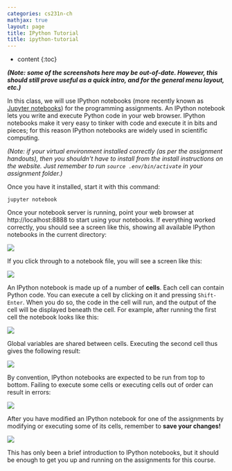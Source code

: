 ```yaml
---
categories: cs231n-ch
mathjax: true
layout: page
title: IPython Tutorial
title: ipython-tutorial
---
```


* content
{:toc}

***(Note: some of the screenshots here may be out-of-date. However, this should still prove
useful as a quick intro, and for the general menu layout, etc.)***

In this class, we will use IPython notebooks (more recently known as 
[Jupyter notebooks](https://jupyter.org/)) for the programming assignments. 
An IPython notebook lets you write and execute Python code in your web browser. 
IPython notebooks make it very easy to tinker with code and execute it in bits 
and pieces; for this reason IPython notebooks are widely used in scientific 
computing.

*(Note: if your virtual environment installed correctly (as per the assignment handouts),
then you shouldn't have to install from the install instructions on the website. Just
remember to run `source .env/bin/activate` in your assignment folder.)*

<!---
Once you have it [installed](http://jupyter.org/install.html), start it with this command:
--->

Once you have it installed, start it with this command:

```text
jupyter notebook
```

Once your notebook server is running, point your web browser at http://localhost:8888 to
start using your notebooks. If everything worked correctly, you should
see a screen like this, showing all available IPython notebooks in the current
directory:

<div class='fig figcenter'>
  <img src='/Dairy/assets/images/cs231n/ipython-tutorial/file-browser.png'>
</div>

If you click through to a notebook file, you will see a screen like this:

<div class='fig figcenter'>
  <img src='/Dairy/assets/images/cs231n/ipython-tutorial/notebook-1.png'>
</div>

An IPython notebook is made up of a number of **cells**. Each cell can contain
Python code. You can execute a cell by clicking on it and pressing `Shift-Enter`.
When you do so, the code in the cell will run, and the output of the cell
will be displayed beneath the cell. For example, after running the first cell
the notebook looks like this:

<div class='fig figcenter'>
  <img src='/Dairy/assets/images/cs231n/ipython-tutorial/notebook-2.png'>
</div>

Global variables are shared between cells. Executing the second cell thus gives
the following result:

<div class='fig figcenter'>
  <img src='/Dairy/assets/images/cs231n/ipython-tutorial/notebook-3.png'>
</div>

By convention, IPython notebooks are expected to be run from top to bottom.
Failing to execute some cells or executing cells out of order can result in
errors:

<div class='fig figcenter'>
  <img src='/Dairy/assets/images/cs231n/ipython-tutorial/notebook-error.png'>
</div>

After you have modified an IPython notebook for one of the assignments by
modifying or executing some of its cells, remember to **save your changes!**

<div class='fig figcenter'>
  <img src='/Dairy/assets/images/cs231n/ipython-tutorial/save-notebook.png'>
</div>

This has only been a brief introduction to IPython notebooks, but it should
be enough to get you up and running on the assignments for this course.